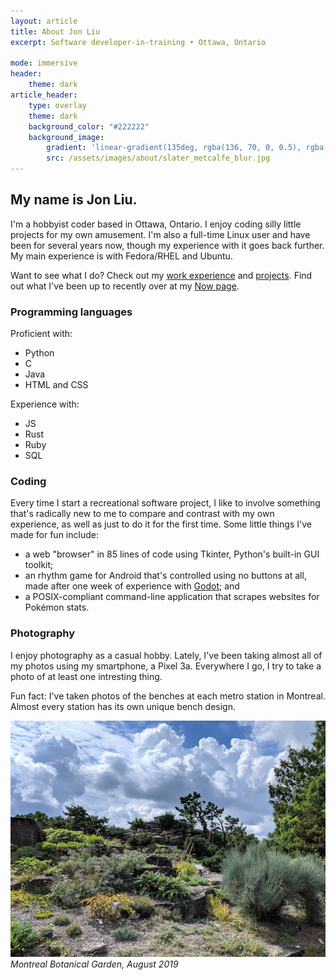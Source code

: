 ```yaml
---
layout: article
title: About Jon Liu
excerpt: Software developer-in-training • Ottawa, Ontario

mode: immersive
header:
    theme: dark
article_header:
    type: overlay
    theme: dark
    background_color: "#222222"
    background_image:
        gradient: 'linear-gradient(135deg, rgba(136, 70, 0, 0.5), rgba(1, 38, 96, 0.5))'
        src: /assets/images/about/slater_metcalfe_blur.jpg
---
```


## My name is Jon Liu.
 I'm a hobbyist coder based in Ottawa, Ontario. I enjoy coding silly little projects for my own amusement. I'm also a full-time Linux user and have been for several years now, though my experience with it goes back further. My main experience is with Fedora/RHEL and Ubuntu.

Want to see what I do? Check out my [work experience](/experience.md) and [projects](/projects.md). Find out what I've been up to recently over at my [Now page](/now.md).

### Programming languages
Proficient with:
* Python
* C
* Java
* HTML and CSS

Experience with:
* JS
* Rust
* Ruby
* SQL

### Coding
Every time I start a recreational software project, I like to involve something that's radically new to me to compare and contrast with my own experience, as well as just to do it for the first time. Some little things I've made for fun include:

* a web "browser" in 85 lines of code using Tkinter, Python's built-in GUI toolkit;
* an rhythm game for Android that's controlled using no buttons at all, made after one week of experience with [Godot](https://godotengine.org/); and
* a POSIX-compliant command-line application that scrapes websites for Pokémon stats.

### Photography
I enjoy photography as a casual hobby. Lately, I've been taking almost all of my photos using my smartphone, a Pixel 3a. Everywhere I go, I try to take a photo of at least one intresting thing.

Fun fact: I've taken photos of the benches at each metro station in Montreal. Almost every station has its own unique bench design.

![Montreal Botanical Garden, August 2019](/assets/images/about/jardin_botanique_mtl.jpg)
*Montreal Botanical Garden, August 2019*
